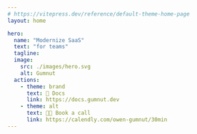 ```yaml
---
# https://vitepress.dev/reference/default-theme-home-page
layout: home

hero:
  name: "Modernize SaaS"
  text: "for teams"
  tagline:
  image:
    src: ./images/hero.svg
    alt: Gumnut
  actions:
    - theme: brand
      text: 📄 Docs
      link: https://docs.gumnut.dev
    - theme: alt
      text: 🧑‍💻 Book a call
      link: https://calendly.com/owen-gumnut/30min
---
```


<script setup>
import RecentPosts from './.vitepress/theme/components/RecentPosts.vue'
</script>

<RecentPosts />

